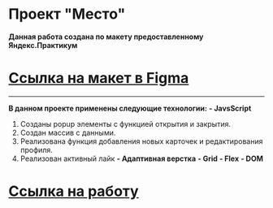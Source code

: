 # Проект "Место"
**Данная работа создана по макету предоставленному Яндекс.Практикум**
# [Ссылка на макет в Figma](https://www.figma.com/file/2cn9N9jSkmxD84oJik7xL7/JavaScript.-Sprint-4?node-id=0%3A1)
---
**В данном проекте применены следующие технологии:**
**- JavsScript**
1. Созданы popup элементы с функцией открытия и закрытия.
2. Создан массив с данными.
3. Реализована функция добавления новых карточек и редактирования профиля.
4. Реализован активный лайк
**- Адаптивная верстка**
**- Grid**
**- Flex**
**- DOM**

# [Ссылка на работу](https://vladimirchupeev.github.io/mesto/)